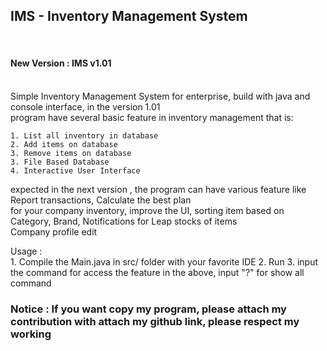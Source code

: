 <h2>IMS - Inventory Management System </h2><br/>

<h4>New Version : IMS v1.01</h4><br/>
Simple Inventory Management System for enterprise, build with java and console interface, in the version 1.01 <br/>
program have several basic feature in inventory management that is:<br/>

    1. List all inventory in database
    2. Add items on database
    3. Remove items on database
    3. File Based Database
    4. Interactive User Interface

expected in the next version , the program can have various feature like Report transactions, Calculate the best plan<br/>
for your company inventory, improve the UI, sorting item based on Category, Brand, Notifications for Leap stocks of items<br/>
Company profile edit<br/>

Usage : <br/>
    1. Compile the Main.java in src/ folder with your favorite IDE
    2. Run
    3. input the command for access the feature in the above, input "?" for show all command


<h3>Notice : If you want copy my program, please attach my contribution with attach my github link, please respect my working</h3>